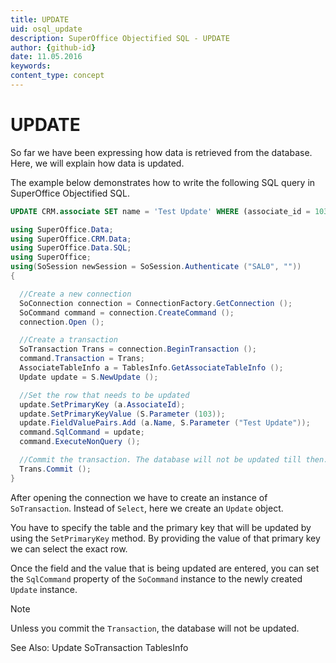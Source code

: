 ```yaml
---
title: UPDATE
uid: osql_update
description: SuperOffice Objectified SQL - UPDATE
author: {github-id}
date: 11.05.2016
keywords:
content_type: concept
---
```


# UPDATE

So far we have been expressing how data is retrieved from the database. Here, we will explain how data is updated.

The example below demonstrates how to write the following SQL query in SuperOffice Objectified SQL.

```SQL
UPDATE CRM.associate SET name = 'Test Update' WHERE (associate_id = 103)
```

```csharp
using SuperOffice.Data;
using SuperOffice.CRM.Data;
using SuperOffice.Data.SQL;
using SuperOffice;
using(SoSession newSession = SoSession.Authenticate ("SAL0", ""))
{

  //Create a new connection
  SoConnection connection = ConnectionFactory.GetConnection ();
  SoCommand command = connection.CreateCommand ();
  connection.Open ();

  //Create a transaction
  SoTransaction Trans = connection.BeginTransaction ();
  command.Transaction = Trans;
  AssociateTableInfo a = TablesInfo.GetAssociateTableInfo ();
  Update update = S.NewUpdate ();

  //Set the row that needs to be updated
  update.SetPrimaryKey (a.AssociateId);
  update.SetPrimaryKeyValue (S.Parameter (103));
  update.FieldValuePairs.Add (a.Name, S.Parameter ("Test Update"));
  command.SqlCommand = update;
  command.ExecuteNonQuery ();

  //Commit the transaction. The database will not be updated till then.
  Trans.Commit ();
}
```

After opening the connection we have to create an instance of `SoTransaction`. Instead of `Select`, here we create an `Update` object.

You have to specify the table and the primary key that will be updated by using the `SetPrimaryKey` method. By providing the value of that primary key we can select the exact row.

Once the field and the value that is being updated are entered, you can set the `SqlCommand` property of the `SoCommand` instance to the newly created `Update` instance.

> [!NOTE]
> Unless you commit the `Transaction`, the database will not be updated.

See Also: Update SoTransaction TablesInfo
